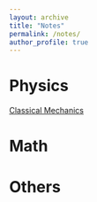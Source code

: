 ```yaml
---
layout: archive
title: "Notes"
permalink: /notes/
author_profile: true
---
```



# Physics
[Classical Mechanics]([http://github.com](https://physchen.com/2020/01/04/note-classical-mechanics/) "Classical Mechanics")




# Math






# Others
